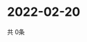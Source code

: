 # 2022-02-20
  共 0条

  <!-- BEGIN -->
  <!-- 最后更新时间Sun Feb 20 2022 03:04:55 GMT+0000 (Coordinated Universal Time) -->
  
  <!-- END -->
  
  